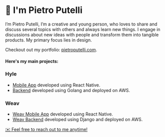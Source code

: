 # 👋 I'm Pietro Putelli

I’m Pietro Putelli, I’m a creative and young person, who loves to share and discuss several topics with others and always learn new things.
I engage in discussions about new ideas with people and transform them into tangible products. My primary focus lies in design.

Checkout out my portfolio: [pietroputelli.com](https://pietroputelli.com).

#### Here's my main projects:

### Hyle
- [Mobile App](https://github.com/Pietro-Putelli/hyle-mobile-app) developed using React Native.
- [Backend](https://github.com/Pietro-Putelli/hyle-backend) developed using Golang and deployed on AWS.

### Weav
- [Weav Mobile App](https://github.com/Pietro-Putelli/weav-frontend) developed using React Native.
- [Weav Backend](https://github.com/Pietro-Putelli/weav-backend) developed using Django and deployed on AWS.
   

[✉️ Feel free to reach out to me anytime!](mailto:pietro.putelli@gmail.com)
